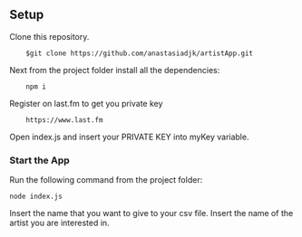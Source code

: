 

## Setup   
Clone this repository.

        $git clone https://github.com/anastasiadjk/artistApp.git
   
Next from the project folder install all the dependencies:

        npm i

Register on last.fm to get you private key

        https://www.last.fm
        
Open index.js and insert your PRIVATE KEY into myKey variable.

### Start the App
Run the following command from the project folder:

    node index.js
    
Insert the name that you want to give to your csv file.
Insert the name of the artist you are interested in.


